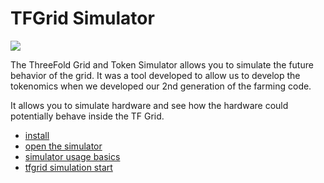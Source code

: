 # TFGrid Simulator

![](./img/simulator_intro.png)

The ThreeFold Grid and Token Simulator allows you to simulate the future behavior of the grid.
It was a tool developed to allow us to develop the tokenomics when we developed our 2nd generation of the farming code.

It allows you to simulate hardware and see how the hardware could potentially behave inside the TF Grid.

- [install](simulator_install.md)
- [open the simulator](simulator_open.md)
- [simulator usage basics](simulator_usage_basics.md)
- [tfgrid simulation start](simulator_tfgrid_start.md)   



